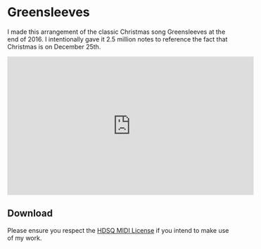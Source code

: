 # Greensleeves

I made this arrangement of the classic Christmas song Greensleeves at the end of 2016. I intentionally gave it 2.5 million notes to reference the fact that Christmas is on December 25th.

<iframe width="560" height="315" src="https://www.youtube.com/embed/gla7VpajKlI?si=CGW8tg8Or_g-xzPm" title="YouTube video player" frameborder="0" allow="accelerometer; autoplay; clipboard-write; encrypted-media; gyroscope; picture-in-picture; web-share" referrerpolicy="strict-origin-when-cross-origin" allowfullscreen></iframe>

## Download

Please ensure you respect the [HDSQ MIDI License](https://maddyguthridge.com/hdsq/license) if you intend to make use of my work.